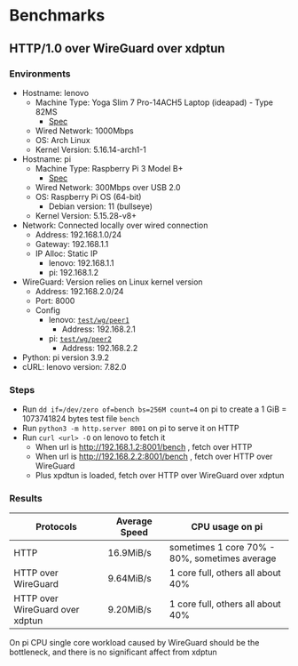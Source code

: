 <!-- Copyright (c) 2022 myl7 -->
<!-- SPDX-License-Identifier: GPL-2.0-or-later -->

# Benchmarks

## HTTP/1.0 over WireGuard over xdptun

### Environments

- Hostname: lenovo
  - Machine Type: Yoga Slim 7 Pro-14ACH5 Laptop (ideapad) - Type 82MS
    - [Spec](https://pcsupport.lenovo.com/us/en/products/laptops-and-netbooks/yoga-series/yoga-slim-7-pro-14ach5/82ms/82ms0000cd/pf2p5rrf)
  - Wired Network: 1000Mbps
  - OS: Arch Linux
  - Kernel Version: 5.16.14-arch1-1
- Hostname: pi
  - Machine Type: Raspberry Pi 3 Model B+
    - [Spec](https://www.raspberrypi.com/products/raspberry-pi-3-model-b-plus/)
  - Wired Network: 300Mbps over USB 2.0
  - OS: Raspberry Pi OS (64-bit)
    - Debian version: 11 (bullseye)
  - Kernel Version: 5.15.28-v8+
- Network: Connected locally over wired connection
  - Address: 192.168.1.0/24
  - Gateway: 192.168.1.1
  - IP Alloc: Static IP
    - lenovo: 192.168.1.1
    - pi: 192.168.1.2
- WireGuard: Version relies on Linux kernel version
  - Address: 192.168.2.0/24
  - Port: 8000
  - Config
    - lenovo: [`test/wg/peer1`](/test/wg/peer1)
      - Address: 192.168.2.1
    - pi: [`test/wg/peer2`](/test/wg/peer2)
      - Address: 192.168.2.2
- Python: pi version 3.9.2
- cURL: lenovo version: 7.82.0

### Steps

- Run `dd if=/dev/zero of=bench bs=256M count=4` on pi to create a 1 GiB = 1073741824 bytes test file `bench`
- Run `python3 -m http.server 8001` on pi to serve it on HTTP
- Run `curl <url> -O` on lenovo to fetch it
  - When url is http://192.168.1.2:8001/bench , fetch over HTTP
  - When url is http://192.168.2.2:8001/bench , fetch over HTTP over WireGuard
  - Plus xpdtun is loaded, fetch over HTTP over WireGuard over xdptun

### Results

| Protocols                       | Average Speed | CPU usage on pi                               |
| ------------------------------- | ------------- | --------------------------------------------- |
| HTTP                            | 16.9MiB/s     | sometimes 1 core 70% - 80%, sometimes average |
| HTTP over WireGuard             | 9.64MiB/s     | 1 core full, others all about 40%             |
| HTTP over WireGuard over xdptun | 9.20MiB/s     | 1 core full, others all about 40%             |

On pi CPU single core workload caused by WireGuard should be the bottleneck, and there is no significant affect from xdptun
